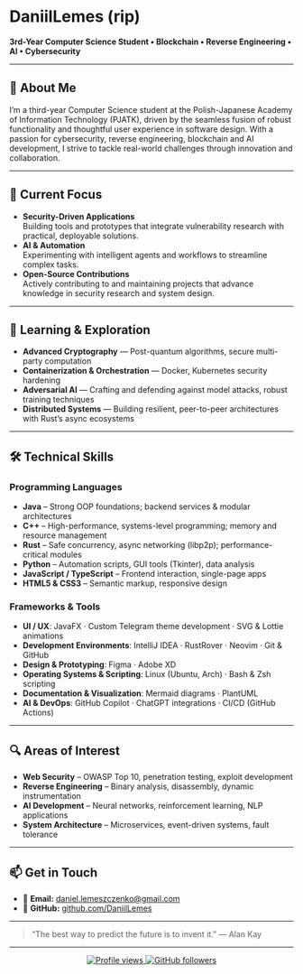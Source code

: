 <!--
********************************************************************************
  ____   _                       _ _ _       _                      
 |  _ \ (_) __ _ _   _  ___  __| (_) |_ ___| |__   __ _ ___  ___  
 | | | || |/ _` | | | |/ _ \/ _` | | __/ __| '_ \ / _` / __|/ _ \ 
 | |_| || | (_| | |_| |  __/ (_| | | || (__| | | | (_| \__ \  __/ 
 |____/ |_|\\__, |\__,_|\___|\__,_|_|\__\___|_| |_|\__,_|___/\___| 
            |___/                                                  
********************************************************************************
-->

# DaniilLemes (rip)

**3rd-Year Computer Science Student • Blockchain • Reverse Engineering • AI • Cybersecurity**

---

## 📖 About Me
I’m a third-year Computer Science student at the Polish-Japanese Academy of Information Technology (PJATK), driven by the seamless fusion of robust functionality and thoughtful user experience in software design. With a passion for cybersecurity, reverse engineering, blockchain and AI development, I strive to tackle real-world challenges through innovation and collaboration.

---

## 🔭 Current Focus
- **Security-Driven Applications**  
  Building tools and prototypes that integrate vulnerability research with practical, deployable solutions.  
- **AI & Automation**  
  Experimenting with intelligent agents and workflows to streamline complex tasks.  
- **Open-Source Contributions**  
  Actively contributing to and maintaining projects that advance knowledge in security research and system design.

---

## 🌱 Learning & Exploration
- **Advanced Cryptography** — Post-quantum algorithms, secure multi-party computation  
- **Containerization & Orchestration** — Docker, Kubernetes security hardening  
- **Adversarial AI** — Crafting and defending against model attacks, robust training techniques  
- **Distributed Systems** — Building resilient, peer-to-peer architectures with Rust’s async ecosystems  

---

## 🛠️ Technical Skills

### Programming Languages
- **Java** – Strong OOP foundations; backend services & modular architectures  
- **C++** – High-performance, systems-level programming; memory and resource management  
- **Rust** – Safe concurrency, async networking (libp2p); performance-critical modules  
- **Python** – Automation scripts, GUI tools (Tkinter), data analysis  
- **JavaScript / TypeScript** – Frontend interaction, single-page apps  
- **HTML5 & CSS3** – Semantic markup, responsive design

### Frameworks & Tools
- **UI / UX**: JavaFX · Custom Telegram theme development · SVG & Lottie animations  
- **Development Environments**: IntelliJ IDEA · RustRover · Neovim · Git & GitHub  
- **Design & Prototyping**: Figma · Adobe XD  
- **Operating Systems & Scripting**: Linux (Ubuntu, Arch) · Bash & Zsh scripting  
- **Documentation & Visualization**: Mermaid diagrams · PlantUML  
- **AI & DevOps**: GitHub Copilot · ChatGPT integrations · CI/CD (GitHub Actions)

---

## 🔍 Areas of Interest
- **Web Security** – OWASP Top 10, penetration testing, exploit development  
- **Reverse Engineering** – Binary analysis, disassembly, dynamic instrumentation  
- **AI Development** – Neural networks, reinforcement learning, NLP applications  
- **System Architecture** – Microservices, event-driven systems, fault tolerance

---

## 📫 Get in Touch
- 📧 **Email:** [daniel.lemeszczenko@gmail.com](mailto:daniel.lemeszczenko@gmail.com)  
- 🐙 **GitHub:** [github.com/DaniilLemes](https://github.com/DaniilLemes)  

---

> “The best way to predict the future is to invent it.”
> — Alan Kay

---

<p align="center">
  <a href="https://github.com/DaniilLemes">
    <img src="https://komarev.com/ghpvc/?username=DaniilLemes&style=flat-square" alt="Profile views" />
  </a>
  <a href="https://github.com/DaniilLemes?tab=repositories">
    <img src="https://img.shields.io/github/followers/DaniilLemes?label=Follow&style=social" alt="GitHub followers" />
  </a>
</p>
